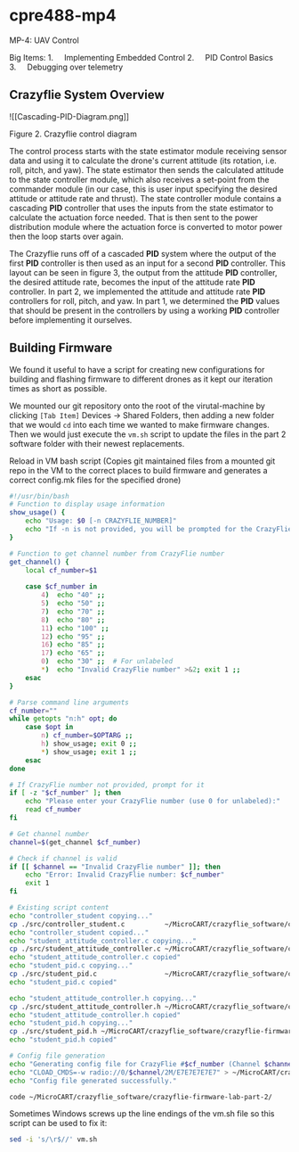 # cpre488-mp4

MP-4: UAV Control

Big Items:
1.     Implementing Embedded Control
2.     PID Control Basics 
3.     Debugging over telemetry

## Crazyflie System Overview

![[Cascading-PID-Diagram.png]]

Figure 2. Crazyflie control diagram

The control process starts with the state estimator module receiving sensor data and using it to calculate the drone's current attitude (its rotation, i.e. roll, pitch, and yaw). The state estimator then sends the calculated attitude to the state controller module, which also receives a set-point from the commander module (in our case, this is user input specifying the desired attitude or attitude rate and thrust). The state controller module contains a cascading **PID** controller that uses the inputs from the state estimator to calculate the actuation force needed. That is then sent to the power distribution module where the actuation force is converted to motor power then the loop starts over again.

The Crazyflie runs off of a cascaded **PID** system where the output of the first **PID** controller is then used as an input for a second **PID** controller. This layout can be seen in figure 3, the output from the attitude **PID** controller, the desired attitude rate, becomes the input of the attitude rate **PID** controller. In part 2, we  implemented the attitude and attitude rate **PID** controllers for roll, pitch, and yaw. In part 1, we determined the **PID** values that should be present in the controllers by using a working **PID** controller before implementing it ourselves.

## Building Firmware

We found it useful to have a script for creating new configurations for building and flashing firmware to different drones as it kept our iteration times as short as possible.

We mounted our git repository onto the root of the virutal-machine by clicking `[Tab Item]` Devices -> Shared Folders, then adding a new folder that we would `cd` into each time we wanted to make firmware changes. Then we would just execute the `vm.sh` script to update the files in the part 2 software folder with their newest replacements. 

Reload in VM bash script (Copies git maintained files from a mounted git repo in the VM to the correct places to build firmware and generates a correct config.mk files for the specified drone)

```bash
#!/usr/bin/bash
# Function to display usage information
show_usage() {
    echo "Usage: $0 [-n CRAZYFLIE_NUMBER]"
    echo "If -n is not provided, you will be prompted for the CrazyFlie number."
}

# Function to get channel number from CrazyFlie number
get_channel() {
    local cf_number=$1
    
    case $cf_number in
        4)  echo "40" ;;
        5)  echo "50" ;;
        7)  echo "70" ;;
        8)  echo "80" ;;
        11) echo "100" ;;
        12) echo "95" ;;
        16) echo "85" ;;
        17) echo "65" ;;
        0)  echo "30" ;;  # For unlabeled
        *)  echo "Invalid CrazyFlie number" >&2; exit 1 ;;
    esac
}

# Parse command line arguments
cf_number=""
while getopts "n:h" opt; do
    case $opt in
        n) cf_number=$OPTARG ;;
        h) show_usage; exit 0 ;;
        *) show_usage; exit 1 ;;
    esac
done

# If CrazyFlie number not provided, prompt for it
if [ -z "$cf_number" ]; then
    echo "Please enter your CrazyFlie number (use 0 for unlabeled):"
    read cf_number
fi

# Get channel number
channel=$(get_channel $cf_number)

# Check if channel is valid
if [[ $channel == "Invalid CrazyFlie number" ]]; then
    echo "Error: Invalid CrazyFlie number: $cf_number"
    exit 1
fi

# Existing script content
echo "controller_student copying..."
cp ./src/controller_student.c          ~/MicroCART/crazyflie_software/crazyflie-firmware-lab-part-2/src/modules/src/controller_student.c
echo "controller_student copied..."
echo "student_attitude_controller.c copying..."
cp ./src/student_attitude_controller.c ~/MicroCART/crazyflie_software/crazyflie-firmware-lab-part-2/src/modules/src/student_attitude_controller.c
echo "student_attitude_controller.c copied"
echo "student_pid.c copying..."
cp ./src/student_pid.c                 ~/MicroCART/crazyflie_software/crazyflie-firmware-lab-part-2/src/modules/src/student_pid.c
echo "student_pid.c copied"

echo "student_attitude_controller.h copying..."
cp ./src/student_attitude_controller.h ~/MicroCART/crazyflie_software/crazyflie-firmware-lab-part-2/src/modules/interface/student_attitude_controller.h
echo "student_attitude_controller.h copied"
echo "student_pid.h copying..."
cp ./src/student_pid.h ~/MicroCART/crazyflie_software/crazyflie-firmware-lab-part-2/src/modules/interface/student_pid.h
echo "student_pid.h copied"

# Config file generation
echo "Generating config file for CrazyFlie #$cf_number (Channel $channel)..."
echo "CLOAD_CMDS=-w radio://0/$channel/2M/E7E7E7E7E7" > ~/MicroCART/crazyflie_software/crazyflie-firmware-lab-part-2/tools/make/config.mk
echo "Config file generated successfully."

code ~/MicroCART/crazyflie_software/crazyflie-firmware-lab-part-2/
```

Sometimes Windows screws up the line endings of the vm.sh file so this script can be used to fix it:

```bash
sed -i 's/\r$//' vm.sh
```
